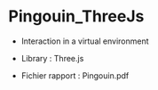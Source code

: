 # Pingouin_ThreeJs

- Interaction in a virtual environment
- Library : Three.js

- Fichier rapport : Pingouin.pdf
